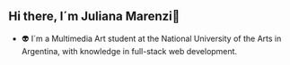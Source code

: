 ## Hi there, I´m Juliana Marenzi👋
* 👽 I´m a Multimedia Art student at the National University of the Arts in Argentina, with knowledge in full-stack web development.
<!--
**julianamarenzi/julianamarenzi** is a ✨ _special_ ✨ repository because its `README.md` (this file) appears on your GitHub profile.

Here are some ideas to get you started:

- 🔭 I’m currently working on ...
- 🌱 I’m currently learning ...
- 👯 I’m looking to collaborate on ...
- 🤔 I’m looking for help with ...
- 💬 Ask me about ...
- 📫 How to reach me: ...
- 😄 Pronouns: ...
- ⚡ Fun fact: ...
-->

